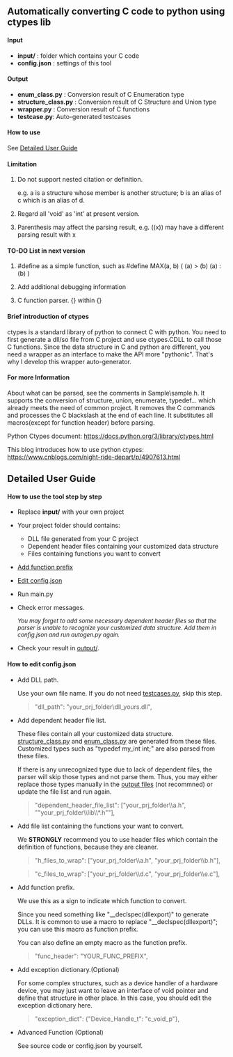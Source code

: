 ## Automatically converting C code to python using ctypes lib

#### Input
+ **input/** : folder which contains your C code
+ **config.json** : settings of this tool


#### <span id="output"> Output </span>
+ **enum_class.py** : Conversion result of C Enumeration type
+ **structure_class.py** : Conversion result of C Structure and Union type
+ **wrapper.py** : Conversion result of C functions
+ **testcase.py**: Auto-generated testcases

#### How to use
See [Detailed User Guide](#DUG)


#### Limitation
1. Do not support nested citation or definition. 
   
   e.g. a is a structure whose member is another structure; b is an alias of c which is an alias of d.
   
2. Regard all 'void' as 'int' at present version.
   
3. Parenthesis may affect the parsing result, e.g. ((x)) may have a different parsing result with x


#### TO-DO List in next version
1. \#define as a simple function, such as \#define MAX(a, b) ( (a) > (b) (a) : (b) )

2. Add additional debugging information   
   
3. C function parser. {} within {}


#### Brief introduction of ctypes
ctypes is a standard library of python to connect C with python. You need to first generate a dll/so file 
from C project and use ctypes.CDLL to call those C functions. Since the data structure in C and python are 
different, you need a wrapper as an interface to make the API more "pythonic". That's why I develop this 
wrapper auto-generator.

#### For more Information
About what can be parsed, see the comments in Sample\sample.h.
It supports the conversion of structure, union, enumerate, typedef... which already meets the need of common project.
It removes the C commands and processes the C blackslash at the end of each line.
It substitutes all macros(except for function header) before parsing.

Python Ctypes document:
https://docs.python.org/3/library/ctypes.html

This blog introduces how to use python ctypes:
https://www.cnblogs.com/night-ride-depart/p/4907613.html

## <span id="DUG">Detailed User Guide </span>
#### How to use the tool step by step
+ Replace **input/** with your own project
+ Your project folder should contains:
    * DLL file generated from your C project
    * Dependent header files containing your customized data structure
    * Files containing functions you want to convert
+ [Add function prefix](#add_pre)       
+ [Edit config.json](#edit_config) 
+ Run main.py
+ Check error messages.
  
  <font size=2>*You may forget to add some necessary dependent header files so that the parser is unable to 
  recognize your customized data structure. Add them in config.json and run autogen.py again.*</font>
  
+ Check your result in [output/](#output).

#### <span id="edit_config">How to edit config.json </span>
+ Add DLL path. 
  
    Use your own file name. If you do not need [testcases,py](#output), skip this step.
    > "dll_path": "your_prj_folder\\dll_yours.dll",

+ Add dependent header file list. 
  
    These files contain all your customized data structure. [structure_class.py](#output) and
  [enum_class.py](#output) are  generated from these files. Customized types such as "typedef my_int int;" 
  are also parsed from these files. 
  
  If there is any unrecognized type due to lack of dependent files, the parser will skip those types and
  not parse them. Thus, you may either replace those types manually in the [output files](#output) (not recommned)
   or update the file list and run again.
     > "dependent_header_file_list": ["your_prj_folder\\\a.h", ""your_prj_folder\\\lib\\\\*.h""],

+ Add file list containing the functions your want to convert.

  We **STRONGLY** recommend you to use header files which contain the definition of functions, because they are cleaner.

  > "h_files_to_wrap": ["your_prj_folder\\\a.h", "your_prj_folder\\\b.h"],
  
  > "c_files_to_wrap": ["your_prj_folder\\\d.c", "your_prj_folder\\\e.c"],


+ <span id="add_pre">Add function prefix.</span>
  
  We use this as a sign to indicate which function to convert.

  Since you need something like "__declspec(dllexport)" to generate DLLs. 
  It is common to use a macro to replace "__declspec(dllexport)"; you can use this macro as function prefix. 
  
  You can also define an empty macro as the function prefix.
  
  > "func_header": "YOUR_FUNC_PREFIX",
  
+ Add exception dictionary.(Optional)
  
  For some complex structures, such as a device handler of a hardware device, you may just want to leave an interface of 
  void pointer and define that structure in other place. In this case, you should edit the exception dictionary here.
  
  >"exception_dict": {"Device_Handle_t": "c_void_p"},
  

+ Advanced Function (Optional)
  
   See source code or config.json by yourself.




